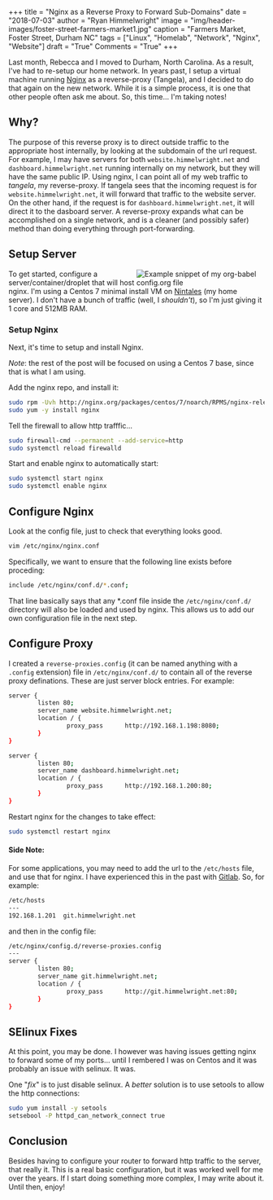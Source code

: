 +++
title   = "Nginx as a Reverse Proxy to Forward Sub-Domains"
date    = "2018-07-03"
author  = "Ryan Himmelwright"
image   = "img/header-images/foster-street-farmers-market1.jpg"
caption = "Farmers Market, Foster Street, Durham NC"
tags    = ["Linux", "Homelab", "Network", "Nginx", "Website"]
draft   = "True"
Comments = "True"
+++

Last month, Rebecca and I moved to Durham, North Carolina. As a
result, I've had to re-setup our home network. In years past, I setup
a virtual machine running [Nginx](https://www.nginx.com/) as a
reverse-proxy (Tangela), and I decided to do that again on the new
network. While it is a simple process, it is one that other people often
ask me about. So, this time... I'm taking notes!

<!--more-->

## Why?

The purpose of this reverse proxy is to direct outside traffic to the
appropriate host internally, by looking at the subdomain of the url
request. For example, I may have servers for both
`website.himmelwright.net` and `dashboard.himmelwright.net` running
internally on my network, but they will have the same public IP. Using
nginx, I can point all of my web traffic to *tangela*, my
reverse-proxy. If tangela sees that the incoming request is for
`website.himmelwright.net`, it will forward that traffic to the
website server. On the other hand, if the request is for
`dashboard.himmelwright.net`, it will direct it to the dasboard
server. A reverse-proxy expands what can be accomplished on a single network,
and is a cleaner (and possibly safer) method than doing everything through
port-forwarding.



## Setup Server

<a href="../../img/posts/nginx-reverse-proxy/tangela.png"><img
src="../../img/posts/nginx-reverse-proxy/tangela.png" style="max-width:
50%; float: right; margin: 0px 0px 0px 0px;" alt="Example snippet of
my org-babel config.org file" /></a> 

To get started, configure a server/container/droplet that will host
nginx. I'm using a Centos 7 minimal install VM on
[Nintales](http://ryan.himmelwright.net/pages/homelab/#ninetales) (my
home server). I don't have a bunch of traffic (well, I *shouldn't*), so I'm
just giving it 1 core and 512MB RAM.




### Setup Nginx

Next, it's time to setup and install Nginx.  

*Note*: the rest of the post will be focused on using a Centos 7
base, since that is what I am using.

Add the nginx repo, and install it:

```bash
sudo rpm -Uvh http://nginx.org/packages/centos/7/noarch/RPMS/nginx-release-centos-7-0.el7.ngx.noarch.rpm
sudo yum -y install nginx
```
Tell the firewall to allow http trafffic...

```bash
sudo firewall-cmd --permanent --add-service=http
sudo systemctl reload firewalld
```

Start and enable nginx to automatically start:

```bash 
sudo systemctl start nginx
sudo systemctl enable nginx
```

## Configure Nginx

Look at the config file, just to check that everything looks
good.

```bash
vim /etc/nginx/nginx.conf
```

Specifically, we want to ensure that the following line exists before
proceding:

```bash 
include /etc/nginx/conf.d/*.conf;
```
That line basically says that any *.conf file inside the `/etc/nginx/conf.d/`
directory will also be loaded and used by nginx. This allows us to add our own configuration file in the next step. 

## Configure Proxy

I created a `reverse-proxies.config` (it can be named anything with a
`.config` extension) file in `/etc/nginx/conf.d/` to contain all of
the reverse proxy definations. These are just server block
entries. For example:

```bash
server {
        listen 80;
        server_name website.himmelwright.net;
        location / {
                proxy_pass      http://192.168.1.198:8080;
        }
}

server {
        listen 80;
        server_name dashboard.himmelwright.net;
        location / {
                proxy_pass      http://192.168.1.200:80;
        }
}
```
Restart nginx for the changes to take effect:

```bash
sudo systemctl restart nginx
```

#### Side Note:
For some applications, you may need to add the url to the
`/etc/hosts` file, and use that for nginx. I have experienced this in
the past with [Gitlab](https://about.gitlab.com/). So, for example:


```bash
/etc/hosts
---
192.168.1.201  git.himmelwright.net
```

and then in the config file:

```bash
/etc/nginx/config.d/reverse-proxies.config
---
server {
        listen 80;
        server_name git.himmelwright.net;
        location / {
                proxy_pass      http://git.himmelwright.net:80;
        }
}
```

## SElinux Fixes

At this point, you may be done. I however was having issues getting
nginx to forward some of my ports... until I rembered I was on Centos
and it was probably an issue with selinux. It was.

One "*fix*" is to just disable selinux. A *better* solution is to use
setools to allow the http connections:

```bash 
sudo yum install -y setools
setsebool -P httpd_can_network_connect true
```

## Conclusion

Besides having to configure your router to forward http traffic to the
server, that really it. This is a real basic configuration, but it was
worked well for me over the years. If I start doing something more
complex, I may write about it. Until then, enjoy!
